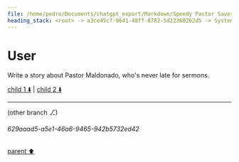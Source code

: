 ```yaml
---
file: /home/pedro/Documents/chatgpt_export/Markdown/Speedy Pastor Saves Day.md
heading_stack: <root> -> a3ce45c7-9641-48ff-8782-5d22360262d5 -> System -> 77a9214f-1968-4f78-bb4b-cafd85a40989 -> System -> aaa2e4f2-746a-48a1-8451-8531251e7b4d -> User
---
```

# User

Write a story about Pastor Maldonado, who's never late for sermons.

[child 1 ⬇️](#629aaad5-a5e1-46a6-9465-942b5732ed42) | [child 2 ⬇️](#a96a505b-29e4-4100-8129-f279ec45ac70)

---

(other branch ⎇)
###### 629aaad5-a5e1-46a6-9465-942b5732ed42
[parent ⬆️](#aaa2e4f2-746a-48a1-8451-8531251e7b4d)

